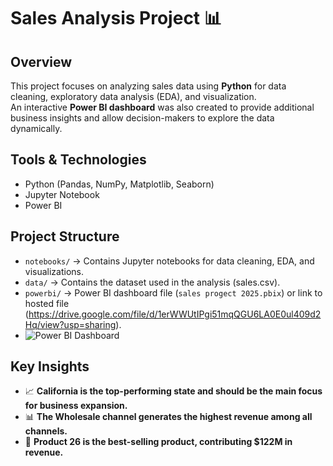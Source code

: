 # Sales Analysis Project 📊

## Overview
This project focuses on analyzing sales data using **Python** for data cleaning, exploratory data analysis (EDA), and visualization.  
An interactive **Power BI dashboard** was also created to provide additional business insights and allow decision-makers to explore the data dynamically.

## Tools & Technologies
- Python (Pandas, NumPy, Matplotlib, Seaborn)
- Jupyter Notebook
- Power BI

## Project Structure
- `notebooks/` → Contains Jupyter notebooks for data cleaning, EDA, and visualizations.  
- `data/` → Contains the dataset used in the analysis (sales.csv).  
- `powerbi/` → Power BI dashboard file (`sales progect 2025.pbix`) or link to hosted file (https://drive.google.com/file/d/1erWWUtIPgi51mqQGU6LA0E0ul409d2Hq/view?usp=sharing).
- ![Power BI Dashboard](assets/dashboard.png)

## Key Insights
- 📈 **California is the top-performing state and should be the main focus for business expansion.**  
- 📊 **The Wholesale channel generates the highest revenue among all channels.**  
- 🔎 **Product 26 is the best-selling product, contributing $122M in revenue.**  
